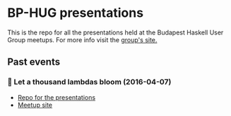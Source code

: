 # BP-HUG presentations
This is the repo for all the presentations held at the Budapest Haskell User Group meetups.
For more info visit the [group's site.][meetup]

## Past events
### :cherry_blossom: Let a thousand lambdas bloom (2016-04-07)

* [Repo for the presentations][2016-04-07]
* [Meetup site][thousand]

[meetup]: http://www.meetup.com/Bp-HUG
[thousand]: http://www.meetup.com/Bp-HUG/events/230094042/
[2016-04-07]: https://github.com/BP-HUG/presentations/blob/master/2016_april/2016-04-07_Let_a_thousand_lambdas_bloom.md
